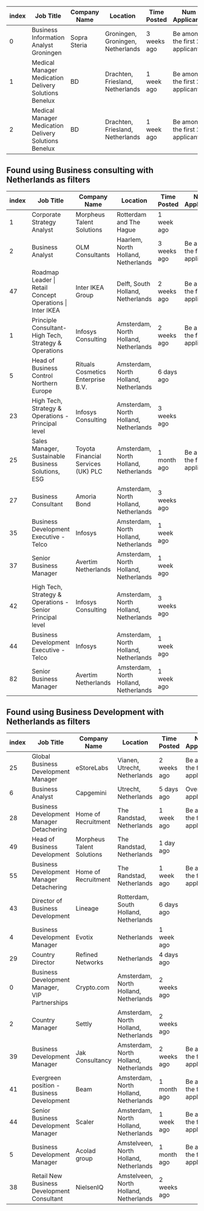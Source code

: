## 

| index | Job Title                                             | Company Name | Location                          | Time Posted | Num Applicants                   |
| ----- | ----------------------------------------------------- | ------------ | --------------------------------- | ----------- | -------------------------------- |
| 0     | Business Information Analyst Groningen                | Sopra Steria | Groningen, Groningen, Netherlands | 3 weeks ago | Be among the first 25 applicants |
| 1     | Medical Manager Medication Delivery Solutions Benelux | BD           | Drachten, Friesland, Netherlands  | 1 week ago  | Be among the first 25 applicants |
| 2     | Medical Manager Medication Delivery Solutions Benelux | BD           | Drachten, Friesland, Netherlands  | 1 week ago  | Be among the first 25 applicants |


## Found using Business consulting with Netherlands as filters

| index | Job Title                                                 | Company Name                       | Location                              | Time Posted | Num Applicants                   |
| ----- | --------------------------------------------------------- | ---------------------------------- | ------------------------------------- | ----------- | -------------------------------- |
| 1     | Corporate Strategy Analyst                                | Morpheus Talent Solutions          | Rotterdam and The Hague               | 1 week ago  |                                  |
| 2     | Business Analyst                                          | OLM Consultants                    | Haarlem, North Holland, Netherlands   | 3 weeks ago | Be among the first 25 applicants |
| 47    | Roadmap Leader \| Retail Concept Operations \| Inter IKEA | Inter IKEA Group                   | Delft, South Holland, Netherlands     | 2 weeks ago | Be among the first 25 applicants |
| 1     | Principle Consultant- High Tech, Strategy & Operations    | Infosys Consulting                 | Amsterdam, North Holland, Netherlands | 2 weeks ago | Be among the first 25 applicants |
| 5     | Head of Business Control Northern Europe                  | Rituals Cosmetics Enterprise B.V.  | Amsterdam, North Holland, Netherlands | 6 days ago  |                                  |
| 23    | High Tech, Strategy & Operations - Principal level        | Infosys Consulting                 | Amsterdam, North Holland, Netherlands | 3 weeks ago |                                  |
| 25    | Sales Manager, Sustainable Business Solutions, ESG        | Toyota Financial Services (UK) PLC | Amsterdam, North Holland, Netherlands | 1 month ago | Be among the first 25 applicants |
| 27    | Business Consultant                                       | Amoria Bond                        | Amsterdam, North Holland, Netherlands | 3 weeks ago |                                  |
| 35    | Business Development Executive - Telco                    | Infosys                            | Amsterdam, North Holland, Netherlands | 1 week ago  |                                  |
| 37    | Senior Business Manager                                   | Avertim Netherlands                | Amsterdam, North Holland, Netherlands | 1 week ago  |                                  |
| 42    | High Tech, Strategy & Operations - Senior Principal level | Infosys Consulting                 | Amsterdam, North Holland, Netherlands | 3 weeks ago |                                  |
| 44    | Business Development Executive - Telco                    | Infosys                            | Amsterdam, North Holland, Netherlands | 1 week ago  |                                  |
| 82    | Senior Business Manager                                   | Avertim Netherlands                | Amsterdam, North Holland, Netherlands | 1 week ago  |                                  |


## Found using Business Development with Netherlands as filters

| index | Job Title                                      | Company Name              | Location                               | Time Posted | Num Applicants                   |
| ----- | ---------------------------------------------- | ------------------------- | -------------------------------------- | ----------- | -------------------------------- |
| 25    | Global Business Development Manager            | eStoreLabs                | Vianen, Utrecht, Netherlands           | 2 weeks ago | Be among the first 25 applicants |
| 6     | Business Analyst                               | Capgemini                 | Utrecht, Netherlands                   | 5 days ago  | Over 200 applicants              |
| 28    | Business Development Manager Detachering       | Home of Recruitment       | The Randstad, Netherlands              | 1 week ago  | Be among the first 25 applicants |
| 49    | Head of Business Development                   | Morpheus Talent Solutions | The Randstad, Netherlands              | 1 day ago   |                                  |
| 55    | Business Development Manager Detachering       | Home of Recruitment       | The Randstad, Netherlands              | 1 week ago  | Be among the first 25 applicants |
| 43    | Director of Business Development               | Lineage                   | Rotterdam, South Holland, Netherlands  | 6 days ago  |                                  |
| 4     | Business Development Manager                   | Evotix                    | Netherlands                            | 1 week ago  |                                  |
| 29    | Country Director                               | Refined Networks          | Netherlands                            | 4 days ago  |                                  |
| 0     | Business Development Manager, VIP Partnerships | Crypto.com                | Amsterdam, North Holland, Netherlands  | 2 weeks ago |                                  |
| 2     | Country Manager                                | Settly                    | Amsterdam, North Holland, Netherlands  | 2 weeks ago |                                  |
| 39    | Business Development Manager                   | Jak Consultancy           | Amsterdam, North Holland, Netherlands  | 2 weeks ago | Be among the first 25 applicants |
| 41    | Evergreen position - Business Development      | Beam                      | Amsterdam, North Holland, Netherlands  | 1 month ago | Be among the first 25 applicants |
| 44    | Senior Business Development Manager            | Scaler                    | Amsterdam, North Holland, Netherlands  | 1 week ago  | Be among the first 25 applicants |
| 5     | Business Development Manager                   | Acolad group              | Amstelveen, North Holland, Netherlands | 1 month ago | Be among the first 25 applicants |
| 38    | Retail New Business Development Consultant     | NielsenIQ                 | Amstelveen, North Holland, Netherlands | 2 weeks ago |                                  |